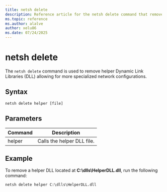 ```yaml
---
title: netsh delete
description: Reference article for the netsh delete command that removes a helper dll.
ms.topic: reference
ms.author: alalve
author: xelu86
ms.date: 07/24/2025
---
```


# netsh delete

The `netsh delete` command is used to remove helper Dynamic Link Libraries (DLL) allowing for more specialized network configurations.

## Syntax

```
netsh delete helper [file]
```

## Parameters

| Command | Description |
|--|--|
| helper | Calls the helper DLL file. |

## Example

To remove a helper DLL located at **C:\dlls\HelperDLL.dll**, run the following command:

```cmd
netsh delete helper C:\dlls\HelperDLL.dll
```
